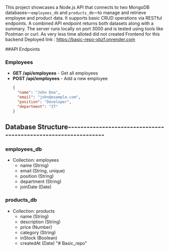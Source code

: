 This project showcases a Node.js API that connects to two MongoDB databases—`employees_db` and `products_db`—to manage and retrieve employee and product data. It supports basic CRUD operations via RESTful endpoints. A combined API endpoint returns both datasets along with a summary. The server runs locally on port 3000 and is tested using tools like Postman or curl.
As very less time alloted did not created Frontend for this 
backend Deployed link : https://basic-repo-xbzf.onrender.com



##API Endpoints

### Employees

- **GET /api/employees** - Get all employees
- **POST /api/employees** - Add a new employee
  ```json
  {
    "name": "John Doe",
    "email": "john@example.com",
    "position": "Developer",
    "department": "IT"
  }
  ```
## Database Structure---------------------------------------------------------------
### employees_db
- Collection: employees
  - name (String)
  - email (String, unique)
  - position (String)
  - department (String)
  - joinDate (Date)

### products_db
- Collection: products
  - name (String)
  - description (String)
  - price (Number)
  - category (String)
  - inStock (Boolean)
  - createdAt (Date) "# Basic_repo" 

